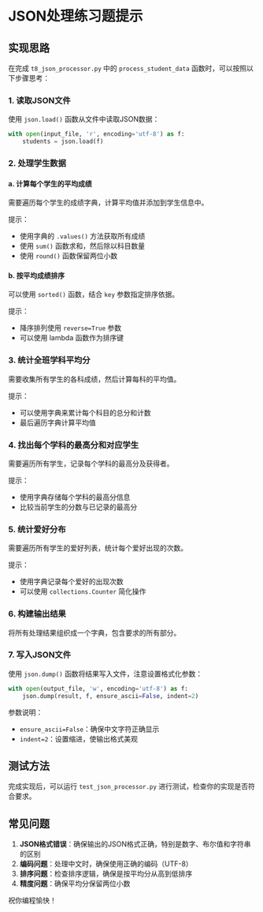 # JSON处理练习题提示

## 实现思路

在完成 `t8_json_processor.py` 中的 `process_student_data` 函数时，可以按照以下步骤思考：

### 1. 读取JSON文件

使用 `json.load()` 函数从文件中读取JSON数据：

```python
with open(input_file, 'r', encoding='utf-8') as f:
    students = json.load(f)
```

### 2. 处理学生数据

#### a. 计算每个学生的平均成绩

需要遍历每个学生的成绩字典，计算平均值并添加到学生信息中。

提示：
- 使用字典的 `.values()` 方法获取所有成绩
- 使用 `sum()` 函数求和，然后除以科目数量
- 使用 `round()` 函数保留两位小数

#### b. 按平均成绩排序

可以使用 `sorted()` 函数，结合 `key` 参数指定排序依据。

提示：
- 降序排列使用 `reverse=True` 参数
- 可以使用 lambda 函数作为排序键

### 3. 统计全班学科平均分

需要收集所有学生的各科成绩，然后计算每科的平均值。

提示：
- 可以使用字典来累计每个科目的总分和计数
- 最后遍历字典计算平均值

### 4. 找出每个学科的最高分和对应学生

需要遍历所有学生，记录每个学科的最高分及获得者。

提示：
- 使用字典存储每个学科的最高分信息
- 比较当前学生的分数与已记录的最高分

### 5. 统计爱好分布

需要遍历所有学生的爱好列表，统计每个爱好出现的次数。

提示：
- 使用字典记录每个爱好的出现次数
- 可以使用 `collections.Counter` 简化操作

### 6. 构建输出结果

将所有处理结果组织成一个字典，包含要求的所有部分。

### 7. 写入JSON文件

使用 `json.dump()` 函数将结果写入文件，注意设置格式化参数：

```python
with open(output_file, 'w', encoding='utf-8') as f:
    json.dump(result, f, ensure_ascii=False, indent=2)
```

参数说明：
- `ensure_ascii=False`：确保中文字符正确显示
- `indent=2`：设置缩进，使输出格式美观

## 测试方法

完成实现后，可以运行 `test_json_processor.py` 进行测试，检查你的实现是否符合要求。

## 常见问题

1. **JSON格式错误**：确保输出的JSON格式正确，特别是数字、布尔值和字符串的区别
2. **编码问题**：处理中文时，确保使用正确的编码（UTF-8）
3. **排序问题**：检查排序逻辑，确保是按平均分从高到低排序
4. **精度问题**：确保平均分保留两位小数

祝你编程愉快！